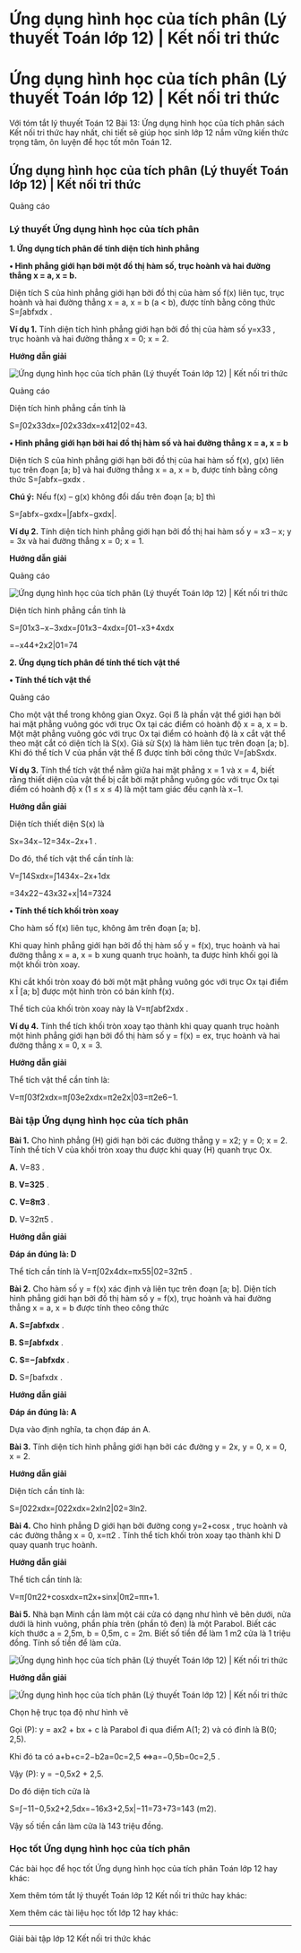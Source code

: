 # Ứng dụng hình học của tích phân (Lý thuyết Toán lớp 12) | Kết nối tri thức

# Ứng dụng hình học của tích phân (Lý thuyết Toán lớp 12) | Kết nối tri thức

Với tóm tắt lý thuyết Toán 12 Bài 13: Ứng dụng hình học của tích phân sách Kết nối tri thức hay nhất, chi tiết sẽ giúp học sinh lớp 12 nắm vững kiến thức trọng tâm, ôn luyện để học tốt môn Toán 12.

## Ứng dụng hình học của tích phân (Lý thuyết Toán lớp 12) | Kết nối tri thức

Quảng cáo

### **Lý thuyết Ứng dụng hình học của tích phân**

**1\. Ứng dụng tích phân để tính diện tích hình phẳng**

**• Hình phẳng giới hạn bởi một đồ thị hàm số, trục hoành và hai đường thẳng x = a, x = b.**

Diện tích S của hình phẳng giới hạn bởi đồ thị của hàm số f(x) liên tục, trục hoành và hai đường thẳng x = a, x = b (a < b), được tính bằng công thức S=∫abfxdx .

**Ví dụ 1.** Tính diện tích hình phẳng giới hạn bởi đồ thị của hàm số y=x33 , trục hoành và hai đường thẳng x = 0; x = 2.

**Hướng dẫn giải**

![Ứng dụng hình học của tích phân \(Lý thuyết Toán lớp 12\) | Kết nối tri thức](https://vietjack.com/toan-12-kn/images/ly-thuyet-bai-13-ung-dung-hinh-hoc-cua-tich-phan.PNG)

Quảng cáo

Diện tích hình phẳng cần tính là

S=∫02x33dx=∫02x33dx=x412|02=43.

**• Hình phẳng giới hạn bởi hai đồ thị hàm số và hai đường thẳng x = a, x = b**

Diện tích S của hình phẳng giới hạn bởi đồ thị của hai hàm số f(x), g(x) liên tục trên đoạn [a; b] và hai đường thẳng x = a, x = b, được tính bằng công thức S=∫abfx−gxdx .

**Chú ý:** Nếu f(x) – g(x) không đổi dấu trên đoạn [a; b] thì 

S=∫abfx−gxdx=|∫abfx−gxdx|.

**Ví dụ 2.** Tính diện tích hình phẳng giới hạn bởi đồ thị hai hàm số y = x3 – x; y = 3x và hai đường thẳng x = 0; x = 1.

**Hướng dẫn giải**

Quảng cáo

![Ứng dụng hình học của tích phân \(Lý thuyết Toán lớp 12\) | Kết nối tri thức](https://vietjack.com/toan-12-kn/images/ly-thuyet-bai-13-ung-dung-hinh-hoc-cua-tich-phan-1.PNG)

Diện tích hình phẳng cần tính là

S=∫01x3−x−3xdx=∫01x3−4xdx=∫01−x3+4xdx

=−x44+2x2|01=74

**2\. Ứng dụng tích phân để tính thể tích vật thể**

**• Tính thể tích vật thể**

Quảng cáo

Cho một vật thể trong không gian Oxyz. Gọi ẞ là phần vật thể giới hạn bởi hai mặt phẳng vuông góc với trục Ox tại các điểm có hoành độ x = a, x = b. Một mặt phẳng vuông góc với trục Ox tại điểm có hoành độ là x cắt vật thể theo mặt cắt có diện tích là S(x). Giả sử S(x) là hàm liên tục trên đoạn [a; b]. Khi đó thể tích V của phần vật thể ẞ được tính bởi công thức V=∫abSxdx.

**Ví dụ 3.** Tính thể tích vật thể nằm giữa hai mặt phẳng x = 1 và x = 4, biết rằng thiết diện của vật thể bị cắt bởi mặt phẳng vuông góc với trục Ox tại điểm có hoành độ x (1 ≤ x ≤ 4) là một tam giác đều cạnh là x−1.

**Hướng dẫn giải**

Diện tích thiết diện S(x) là 

Sx=34x−12=34x−2x+1 .

Do đó, thể tích vật thể cần tính là:

V=∫14Sxdx=∫1434x−2x+1dx

=34x22−43x32+x|14=7324

**• Tính thể tích khối tròn xoay**

Cho hàm số f(x) liên tục, không âm trên đoạn [a; b].

Khi quay hình phẳng giới hạn bởi đồ thị hàm số y = f(x), trục hoành và hai đường thẳng x = a, x = b xung quanh trục hoành, ta được hình khối gọi là một khối tròn xoay.

Khi cắt khối tròn xoay đó bởi một mặt phẳng vuông góc với trục Ox tại điểm x Î [a; b] được một hình tròn có bán kính f(x).

Thể tích của khối tròn xoay này là V=π∫abf2xdx .

**Ví dụ 4.** Tính thể tích khối tròn xoay tạo thành khi quay quanh trục hoành một hình phẳng giới hạn bởi đồ thị hàm số y = f(x) = ex, trục hoành và hai đường thẳng x = 0, x = 3.

**Hướng dẫn giải**

Thể tích vật thể cần tính là:

V=π∫03f2xdx=π∫03e2xdx=π2e2x|03=π2e6−1.

### **Bài tập Ứng dụng hình học của tích phân**

**Bài 1.** Cho hình phẳng (H) giới hạn bởi các đường thẳng y = x2; y = 0; x = 2. Tính thể tích V của khối tròn xoay thu được khi quay (H) quanh trục Ox.

**A.** V=83 .

**B. V=325** .

**C. V=8π3** .

**D.** V=32π5 .

**Hướng dẫn giải**

**Đáp án đúng là: D**

Thể tích cần tính là V=π∫02x4dx=πx55|02=32π5 .

**Bài 2.** Cho hàm số y = f(x) xác định và liên tục trên đoạn [a; b]. Diện tích hình phẳng giới hạn bởi đồ thị hàm số y = f(x), trục hoành và hai đường thẳng x = a, x = b được tính theo công thức 

**A. S=∫abfxdx** .

**B. S=∫abfxdx** .

**C. S=−∫abfxdx** .

**D.** S=∫bafxdx .

**Hướng dẫn giải**

**Đáp án đúng là: A**

Dựa vào định nghĩa, ta chọn đáp án A.

**Bài 3.** Tính diện tích hình phẳng giới hạn bởi các đường y = 2x, y = 0, x = 0, x = 2.

**Hướng dẫn giải**

Diện tích cần tính là:

S=∫022xdx=∫022xdx=2xln2|02=3ln2.

**Bài 4.** Cho hình phẳng D giới hạn bởi đường cong y=2+cosx , trục hoành và các đường thẳng x = 0, x=π2 . Tính thể tích khối tròn xoay tạo thành khi D quay quanh trục hoành. 

**Hướng dẫn giải**

Thể tích cần tính là:

V=π∫0π22+cosxdx=π2x+sinx|0π2=ππ+1.

**Bài 5.** Nhà bạn Minh cần làm một cái cửa có dạng như hình vẽ bên dưới, nửa dưới là hình vuông, phần phía trên (phần tô đen) là một Parabol. Biết các kích thước a = 2,5m, b = 0,5m, c = 2m. Biết số tiền để làm 1 m2 cửa là 1 triệu đồng. Tính số tiền để làm cửa.

![Ứng dụng hình học của tích phân \(Lý thuyết Toán lớp 12\) | Kết nối tri thức](https://vietjack.com/toan-12-kn/images/ly-thuyet-bai-13-ung-dung-hinh-hoc-cua-tich-phan-2.PNG)

**Hướng dẫn giải**

![Ứng dụng hình học của tích phân \(Lý thuyết Toán lớp 12\) | Kết nối tri thức](https://vietjack.com/toan-12-kn/images/ly-thuyet-bai-13-ung-dung-hinh-hoc-cua-tich-phan-3.PNG)

Chọn hệ trục tọa độ như hình vẽ

Gọi (P): y = ax2 \+ bx + c là Parabol đi qua điểm A(1; 2) và có đỉnh là B(0; 2,5).

Khi đó ta có a+b+c=2−b2a=0c=2,5 ⇔a=−0,5b=0c=2,5 .

Vậy (P): y = −0,5x2 \+ 2,5.

Do đó diện tích cửa là 

S=∫−11−0,5x2+2,5dx=−16x3+2,5x|−11=73+73=143 (m2).

Vậy số tiền cần làm cửa là 143 triệu đồng.

### **Học tốt Ứng dụng hình học của tích phân**

Các bài học để học tốt Ứng dụng hình học của tích phân Toán lớp 12 hay khác:

Xem thêm tóm tắt lý thuyết Toán lớp 12 Kết nối tri thức hay khác:

Xem thêm các tài liệu học tốt lớp 12 hay khác:

* * *

Giải bài tập lớp 12 Kết nối tri thức khác
